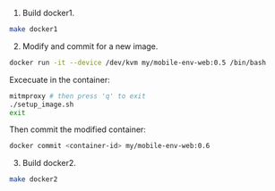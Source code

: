 <!-- vim: set nospell: -->
<!-- vimc: call SyntaxRange#Include('```sh', '```', 'sh', 'NonText'): -->

1. Build docker1.

```sh
make docker1
```

2. Modify and commit for a new image.

```sh
docker run -it --device /dev/kvm my/mobile-env-web:0.5 /bin/bash
```

Excecuate in the container:

```sh
mitmproxy # then press 'q' to exit
./setup_image.sh
exit
```

Then commit the modified container:

```sh
docker commit <container-id> my/mobile-env-web:0.6
```

3. Build docker2.

```sh
make docker2
```
